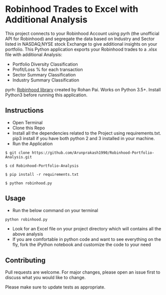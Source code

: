 # Robinhood Trades to Excel with Additional Analysis

This project connects to your Robinhood Account using pyrh (the unofficial API for Robinhood) and segregate the data based on Industry and Sector listed in NASDAQ,NYSE stock Exchange to give additional insights on your portfolio. This Python application exports your Robinhood trades to a .xlsx file with additional Analysis:
- Portfolio Diversity Classification 
- Profit/Loss % for each transaction
- Sector Summary Classification
- Industry Summary Classification



pyrh: [Robinhood library](https://github.com/robinhood-unofficial/pyrh) created by Rohan Pai. Works on Python 3.5+. Install Python3 before running this application.

## Instructions
- Open Terminal
- Clone this Repo
- Install all the dependencies related to the Project using requirements.txt. pip3 install if you have both python 2 and 3 installed in your machine.
- Run the Application

```terminal
$ git clone https://github.com/Arunprakash1990/Robinhood-Portfolio-Analysis.git 

$ cd Robinhood-Portfolio-Analysis

$ pip install -r requirements.txt

$ python robinhood.py
```

## Usage
- Run the below command on your terminal
```bash
python robinhood.py
```
- Look for an Excel file on your project directory which will contains all the above analysis
- If you are comfortable in python code and want to see everything on the fly, fork the iPython notebook and customize the code to your need

## Contributing
Pull requests are welcome. For major changes, please open an issue first to discuss what you would like to change.

Please make sure to update tests as appropriate.


